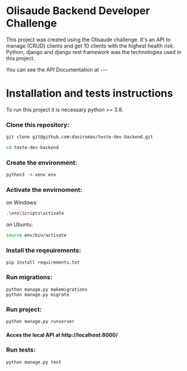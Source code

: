 # Olisaude Backend Developer Challenge

This project was created using the Olisaude challenge. It's an API to manage (CRUD) clients and get 10 clients with the highest health risk. Python, django and django rest framework was the technologies used in this project.

You can see the API Documentation at ---

# Installation and tests instructions

To run this project it is necessary python >= 3.8.


### Clone this repository: 

```sh
git clone git@github.com:daviromao/teste-dev-backend.git

cd teste-dev-backend
```


### Create the environment:
```sh
python3 -m venv env
```


### Activate the envirnoment:

on Windows:
```sh
.\env\Scripts\activate               
```

on Ubuntu:
```sh
source env/bin/activate
```


### Install the reqeuirements:

```
pip install requirements.txt
```


### Run migrations:

```
python manage.py makemigrations
python manage.py migrate
```


### Run project:
```sh
python manage.py runserver
```


#### Acces the local API at http://localhost:8000/


### Run tests:
```sh
python manage.py test
```

